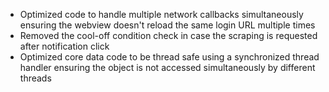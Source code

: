 - Optimized code to handle multiple network callbacks simultaneously ensuring the webview doesn't reload the same login URL multiple times
- Removed the cool-off condition check in case the scraping is requested after notification click
- Optimized core data code to be thread safe using a synchronized thread handler ensuring the object is not accessed simultaneously by different threads
